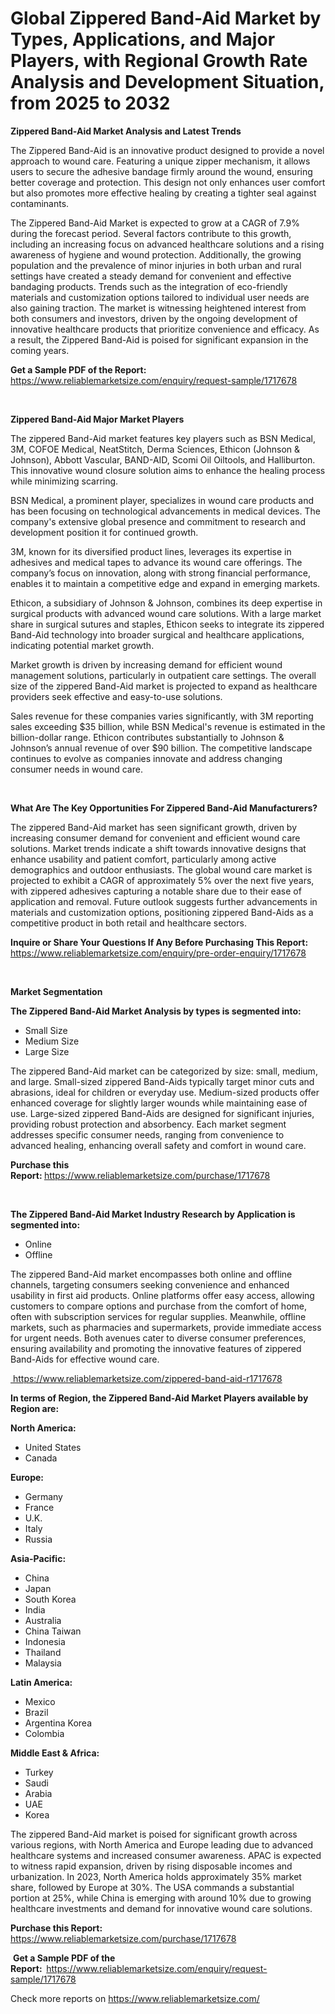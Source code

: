 <p><h1>Global Zippered Band-Aid Market by Types, Applications, and Major Players, with Regional Growth Rate Analysis and Development Situation, from 2025 to 2032</h1></p><p><strong>Zippered Band-Aid Market Analysis and Latest Trends</strong></p>
<p><p>The Zippered Band-Aid is an innovative product designed to provide a novel approach to wound care. Featuring a unique zipper mechanism, it allows users to secure the adhesive bandage firmly around the wound, ensuring better coverage and protection. This design not only enhances user comfort but also promotes more effective healing by creating a tighter seal against contaminants.</p><p>The Zippered Band-Aid Market is expected to grow at a CAGR of 7.9% during the forecast period. Several factors contribute to this growth, including an increasing focus on advanced healthcare solutions and a rising awareness of hygiene and wound protection. Additionally, the growing population and the prevalence of minor injuries in both urban and rural settings have created a steady demand for convenient and effective bandaging products. Trends such as the integration of eco-friendly materials and customization options tailored to individual user needs are also gaining traction. The market is witnessing heightened interest from both consumers and investors, driven by the ongoing development of innovative healthcare products that prioritize convenience and efficacy. As a result, the Zippered Band-Aid is poised for significant expansion in the coming years.</p></p>
<p><strong>Get a Sample PDF of the Report:&nbsp;</strong> <a href="https://www.reliablemarketsize.com/enquiry/request-sample/1717678?utm_campaign=3106&utm_medium=2&utm_source=Github&utm_content=ia&utm_term=05032025&utm_id=zippered-band-aid">https://www.reliablemarketsize.com/enquiry/request-sample/1717678</a></p>
<p>&nbsp;</p>
<p><strong>Zippered Band-Aid Major Market Players</strong></p>
<p><p>The zippered Band-Aid market features key players such as BSN Medical, 3M, COFOE Medical, NeatStitch, Derma Sciences, Ethicon (Johnson & Johnson), Abbott Vascular, BAND-AID, Scomi Oil Oiltools, and Halliburton. This innovative wound closure solution aims to enhance the healing process while minimizing scarring.</p><p>BSN Medical, a prominent player, specializes in wound care products and has been focusing on technological advancements in medical devices. The company's extensive global presence and commitment to research and development position it for continued growth. </p><p>3M, known for its diversified product lines, leverages its expertise in adhesives and medical tapes to advance its wound care offerings. The company’s focus on innovation, along with strong financial performance, enables it to maintain a competitive edge and expand in emerging markets.</p><p>Ethicon, a subsidiary of Johnson & Johnson, combines its deep expertise in surgical products with advanced wound care solutions. With a large market share in surgical sutures and staples, Ethicon seeks to integrate its zippered Band-Aid technology into broader surgical and healthcare applications, indicating potential market growth.</p><p>Market growth is driven by increasing demand for efficient wound management solutions, particularly in outpatient care settings. The overall size of the zippered Band-Aid market is projected to expand as healthcare providers seek effective and easy-to-use solutions.</p><p>Sales revenue for these companies varies significantly, with 3M reporting sales exceeding $35 billion, while BSN Medical's revenue is estimated in the billion-dollar range. Ethicon contributes substantially to Johnson & Johnson’s annual revenue of over $90 billion. The competitive landscape continues to evolve as companies innovate and address changing consumer needs in wound care.</p></p>
<p>&nbsp;</p>
<p><strong>What Are The Key Opportunities For Zippered Band-Aid Manufacturers?</strong></p>
<p><p>The zippered Band-Aid market has seen significant growth, driven by increasing consumer demand for convenient and efficient wound care solutions. Market trends indicate a shift towards innovative designs that enhance usability and patient comfort, particularly among active demographics and outdoor enthusiasts. The global wound care market is projected to exhibit a CAGR of approximately 5% over the next five years, with zippered adhesives capturing a notable share due to their ease of application and removal. Future outlook suggests further advancements in materials and customization options, positioning zippered Band-Aids as a competitive product in both retail and healthcare sectors.</p></p>
<p><strong>Inquire or Share Your Questions If Any Before Purchasing This Report:</strong> <a href="https://www.reliablemarketsize.com/enquiry/pre-order-enquiry/1717678?utm_campaign=3106&utm_medium=2&utm_source=Github&utm_content=ia&utm_term=05032025&utm_id=zippered-band-aid">https://www.reliablemarketsize.com/enquiry/pre-order-enquiry/1717678</a></p>
<p>&nbsp;</p>
<p><strong>Market Segmentation</strong></p>
<p><strong>The Zippered Band-Aid Market Analysis by types is segmented into:</strong></p>
<p><ul><li>Small Size</li><li>Medium Size</li><li>Large Size</li></ul></p>
<p><p>The zippered Band-Aid market can be categorized by size: small, medium, and large. Small-sized zippered Band-Aids typically target minor cuts and abrasions, ideal for children or everyday use. Medium-sized products offer enhanced coverage for slightly larger wounds while maintaining ease of use. Large-sized zippered Band-Aids are designed for significant injuries, providing robust protection and absorbency. Each market segment addresses specific consumer needs, ranging from convenience to advanced healing, enhancing overall safety and comfort in wound care.</p></p>
<p><strong>Purchase this Report:&nbsp;</strong><a href="https://www.reliablemarketsize.com/purchase/1717678?utm_campaign=3106&utm_medium=2&utm_source=Github&utm_content=ia&utm_term=05032025&utm_id=zippered-band-aid">https://www.reliablemarketsize.com/purchase/1717678</a></p>
<p>&nbsp;</p>
<p><strong>The Zippered Band-Aid Market Industry Research by Application is segmented into:</strong></p>
<p><ul><li>Online</li><li>Offline</li></ul></p>
<p><p>The zippered Band-Aid market encompasses both online and offline channels, targeting consumers seeking convenience and enhanced usability in first aid products. Online platforms offer easy access, allowing customers to compare options and purchase from the comfort of home, often with subscription services for regular supplies. Meanwhile, offline markets, such as pharmacies and supermarkets, provide immediate access for urgent needs. Both avenues cater to diverse consumer preferences, ensuring availability and promoting the innovative features of zippered Band-Aids for effective wound care.</p></p>
<p><a href="https://www.reliablemarketsize.com/zippered-band-aid-r1717678?utm_campaign=3106&utm_medium=2&utm_source=Github&utm_content=ia&utm_term=05032025&utm_id=zippered-band-aid">&nbsp;https://www.reliablemarketsize.com/zippered-band-aid-r1717678</a></p>
<p><strong>In terms of Region, the Zippered Band-Aid Market Players available by Region are:</strong></p>
<p>
    <p> <strong> North America: </strong>
        <ul>
            <li>United States</li>
            <li>Canada</li>
        </ul>
        </p> 
    <p> <strong> Europe: </strong>
        <ul>
            <li>Germany</li>
            <li>France</li>
            <li>U.K.</li>
            <li>Italy</li>
            <li>Russia</li>
        </ul>
        </p> 
    <p> <strong> Asia-Pacific: </strong>
        <ul>
            <li>China</li>
            <li>Japan</li>
            <li>South Korea</li>
            <li>India</li>
            <li>Australia</li>
            <li>China Taiwan</li>
            <li>Indonesia</li>
            <li>Thailand</li>
            <li>Malaysia</li>
        </ul>
        </p> 
    <p> <strong> Latin America: </strong>
        <ul>
            <li>Mexico</li>
            <li>Brazil</li>
            <li>Argentina Korea</li>
            <li>Colombia</li>
        </ul>
        </p> 
    <p> <strong> Middle East & Africa: </strong>
        <ul>
            <li>Turkey</li>
            <li>Saudi</li>
            <li>Arabia</li>
            <li>UAE</li>
            <li>Korea</li>
        </ul>
    </p>
    </p>
<p><p>The zippered Band-Aid market is poised for significant growth across various regions, with North America and Europe leading due to advanced healthcare systems and increased consumer awareness. APAC is expected to witness rapid expansion, driven by rising disposable incomes and urbanization. In 2023, North America holds approximately 35% market share, followed by Europe at 30%. The USA commands a substantial portion at 25%, while China is emerging with around 10% due to growing healthcare investments and demand for innovative wound care solutions.</p></p>
<p><strong>Purchase this Report: </strong><a href="https://www.reliablemarketsize.com/purchase/1717678?utm_campaign=3106&utm_medium=2&utm_source=Github&utm_content=ia&utm_term=05032025&utm_id=zippered-band-aid">https://www.reliablemarketsize.com/purchase/1717678</a></p>
<p>&nbsp;<strong>Get a Sample PDF of the Report:&nbsp;&nbsp;</strong><a href="https://www.reliablemarketsize.com/enquiry/request-sample/1717678?utm_campaign=3106&utm_medium=2&utm_source=Github&utm_content=ia&utm_term=05032025&utm_id=zippered-band-aid">https://www.reliablemarketsize.com/enquiry/request-sample/1717678</a></p>
<p><strong></strong></p>
<p>Check more reports on <a href="https://www.reliablemarketsize.com/?utm_campaign=3106&utm_medium=2&utm_source=Github&utm_content=ia&utm_term=05032025&utm_id=zippered-band-aid">https://www.reliablemarketsize.com/</a></p>